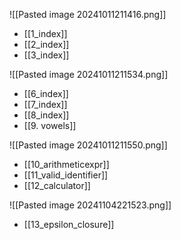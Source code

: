 
![[Pasted image 20241011211416.png]]
- [[1_index]]
- [[2_index]]
- [[3_index]]

![[Pasted image 20241011211534.png]]
- [[6_index]]
- [[7_index]]
- [[8_index]]
- [[9. vowels]]

![[Pasted image 20241011211550.png]]
- [[10_arithmeticexpr]]
- [[11_valid_identifier]]
- [[12_calculator]]

![[Pasted image 20241104221523.png]]
- [[13_epsilon_closure]]